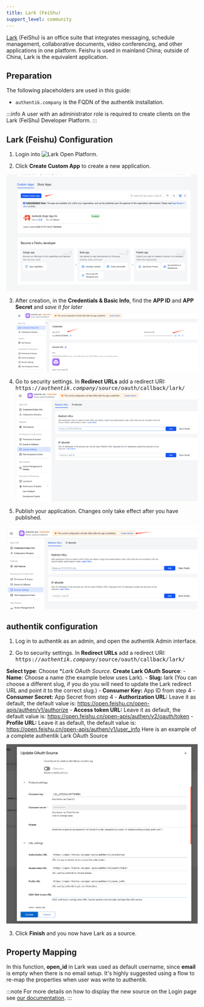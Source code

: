 ```yaml
---
title: Lark (FeiShu)
support_level: community
---
```


[Lark](https://www.larksuite.com/en_sg) (FeiShu) is an office suite that integrates messaging, schedule management, collaborative documents, video conferencing, and other applications in one platform. Feishu is used in mainland China; outside of China, Lark is the equivalent application.

## Preparation

The following placeholders are used in this guide:

- `authentik.company` is the FQDN of the authentik installation.

:::info
A user with an administrator role is required to create clients on the Lark (FeiShu) Developer Platform.
:::

## Lark (Feishu) Configuration

1. Login into ![Lark Open Platform](https://open.feishu.cn/).

2. Click **Create Custom App** to create a new application.

![Lark App Creation](./lark1.png)

3. After creation, in the **Credentials & Basic Info**, find the **APP ID** and **APP Secret** and _save it for later_
   ![Get APP Id and APP Secret](./lark2.png)

4. Go to security settings. In **Redirect URLs** add a redirect URI: <kbd>https://<em>authentik.company</em>/source/oauth/callback/lark/</kbd>
   ![Add Redirect URL](./lark3.png)

5. Publish your application. Changes only take effect after you have published.

![Publish Application](./lark4.png)

## authentik configuration

1. Log in to authentik as an admin, and open the authentik Admin interface.

2. Go to security settings. In **Redirect URLs** add a redirect URI: <kbd>https://<em>authentik.company</em>/source/oauth/callback/lark/</kbd>

**Select type**: Choose **Lark OAuth Source*.
**Create Lark OAuth Source**:
     - **Name**: Choose a name (the example below uses Lark).
     - **Slug:** lark (You can choose a different slug, if you do you will need to update the Lark redirect URL and point it to the correct slug.)
     - **Consumer Key:** App ID from step 4
     - **Consumer Secret:** App Secret from step 4
     - **Authorization URL:** Leave it as default, the default value is: https://open.feishu.cn/open-apis/authen/v1/authorize
     - **Access token URL:** Leave it as default, the default value is: https://open.feishu.cn/open-apis/authen/v2/oauth/token
     - **Profile URL:** Leave it as default, the default value is: https://open.feishu.cn/open-apis/authen/v1/user_info
    Here is an example of a complete authentik Lark OAuth Source

![Lark OAuth Source](./lark5.png)

3. Click **Finish** and you now have Lark as a source.

## Property Mapping

In this function, **open_id** in Lark was used as default username, since **email** is empty when there is no email setup.
It's highly suggested using a flow to re-map the properties when user was write to authentik.

:::note
For more details on how to display the new source on the Login page see [our documentation](../../index.md#add-sources-to-default-login-page).
:::
